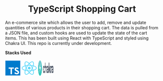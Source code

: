 <div align="center">
    <h1>TypeScript Shopping Cart</h1>
</div>

An e-commerce site which allows the user to add, remove and update quantities of various products in their shopping cart. The data is pulled from a JSON file, and custom hooks are used to update the state of the cart items. This has been built using React with TypeScript and styled using Chakra UI. This repo is currently under development.

<strong>Stacks Used</strong><br>
<br>
<a target="_blank" rel="noopener noreferrer" href="https://github.com/devicons/devicon/blob/master/icons/typescript/typescript-plain.svg"><img src="https://github.com/devicons/devicon/blob/master/icons/typescript/typescript-plain.svg" alt="TypeScript logo" width="50" height="50" style="max-width:100%;"></a>
<a target="_blank" rel="noopener noreferrer" href="https://github.com/devicons/devicon/blob/master/icons/react/react-original.svg"><img src="https://github.com/devicons/devicon/blob/master/icons/react/react-original.svg" alt="React logo" width="50" height="50" style="max-width:100%;"></a>
<a target="_blank" rel="noopener noreferrer" href="https://raw.githubusercontent.com/chakra-ui/chakra-ui/main/media/logo-colored@2x.png?raw=true"><img src="https://raw.githubusercontent.com/chakra-ui/chakra-ui/main/media/logo-colored@2x.png?raw=true" alt="Chakra UI logo" width="50" height="50" style="max-width:100%;"></a>
